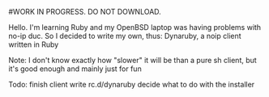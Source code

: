 #WORK IN PROGRESS. DO NOT DOWNLOAD. 

Hello. I'm learning Ruby and my OpenBSD laptop was having problems with no-ip duc. So I decided to write my own, thus: Dynaruby, a noip client written in Ruby

Note: I don't know exactly how "slower" it will be than a pure sh client, but it's good enough and mainly just for fun

Todo:
finish client
write rc.d/dynaruby
decide what to do with the installer
